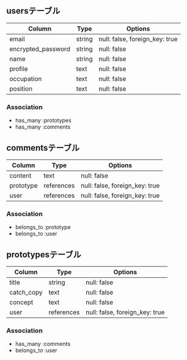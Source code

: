 ## usersテーブル
| Column              | Type   | Options                        |
| ------------------- | -------| ------------------------------ |
| email               | string | null: false, foreign_key: true |
| encrypted_password  | string | null: false                    |
| name                | string | null: false                    |
| profile             | text   | null: false                    |
| occupation          | text   | null: false                    |
| position            | text   | null: false                    |
### Association
- has_many :prototypes
- has_many :comments

## commentsテーブル
| Column    | Type       | Options                        |
| --------- | ---------- | ------------------------------ |
| content   | text       | null: false                    |
| prototype | references | null: false, foreign_key: true |
| user      | references | null: false, foreign_key: true |
### Association
- belongs_to :prototype
- belongs_to :user

## prototypesテーブル
| Column      | Type       | Options                        |
| ----------- | ---------- | ------------------------------ |
| title       | string     | null: false                    |
| catch_copy  | text       | null: false                    |
| concept     | text       | null: false                    |
| user        | references | null: false, foreign_key: true |
### Association
- has_many :comments
- belongs_to :user